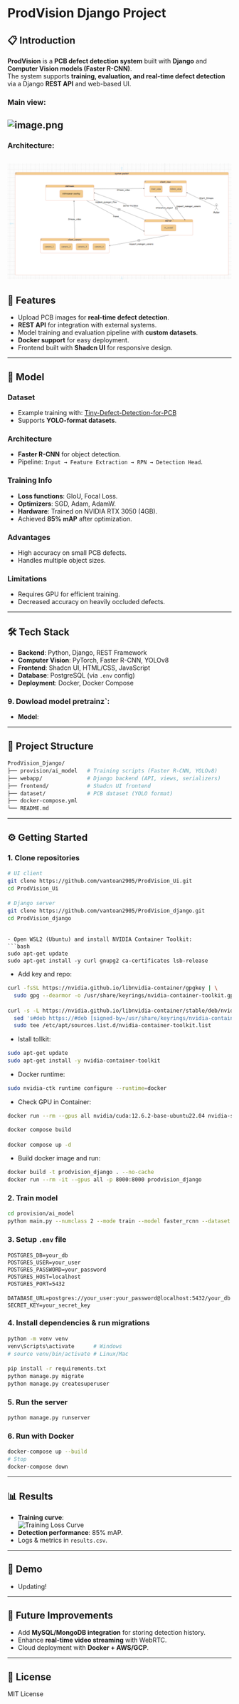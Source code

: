 # ProdVision Django Project  

## 📋 Introduction  
**ProdVision** is a **PCB defect detection system** built with **Django** and **Computer Vision models (Faster R-CNN)**.  
The system supports **training, evaluation, and real-time defect detection** via a Django **REST API** and web-based UI.  


### Main view:


![image.png](/image.png)  
---


### Architecture:



![alt text](architecture.png)
---

## 🚀 Features  
- Upload PCB images for **real-time defect detection**.  
- **REST API** for integration with external systems.  
- Model training and evaluation pipeline with **custom datasets**.  
- **Docker support** for easy deployment.  
- Frontend built with **Shadcn UI** for responsive design.  

---

## 🤖 Model  

### Dataset  
- Example training with: [Tiny-Defect-Detection-for-PCB](https://github.com/Ixiaohuihuihui/Tiny-Defect-Detection-for-PCB)  
- Supports **YOLO-format datasets**.  

### Architecture  
- **Faster R-CNN** for object detection.   
- Pipeline: `Input → Feature Extraction → RPN → Detection Head`.  

### Training Info  
- **Loss functions**: GIoU, Focal Loss.  
- **Optimizers**: SGD, Adam, AdamW.  
- **Hardware**: Trained on NVIDIA RTX 3050 (4GB).  
- Achieved **85% mAP** after optimization.  


### Advantages  
- High accuracy on small PCB defects.  
- Handles multiple object sizes.  

### Limitations  
- Requires GPU for efficient training.  
- Decreased accuracy on heavily occluded defects.  

---

## 🛠 Tech Stack  
- **Backend**: Python, Django, REST Framework  
- **Computer Vision**: PyTorch, Faster R-CNN, YOLOv8  
- **Frontend**: Shadcn UI, HTML/CSS, JavaScript  
- **Database**: PostgreSQL (via `.env` config)  
- **Deployment**: Docker, Docker Compose  

### 9. Dowload model pretrainz`:
- **Model**: 


---

## 📂 Project Structure  
```bash
ProdVision_Django/
├── provision/ai_model   # Training scripts (Faster R-CNN, YOLOv8)
├── webapp/              # Django backend (API, views, serializers)
├── frontend/            # Shadcn UI frontend
├── dataset/             # PCB dataset (YOLO format)
├── docker-compose.yml
└── README.md
```  

---

## ⚙️ Getting Started  


### 1. Clone repositories  
```bash
# UI client
git clone https://github.com/vantoan2905/ProdVision_Ui.git
cd ProdVision_Ui

# Django server
git clone https://github.com/vantoan2905/ProdVision_django.git
cd ProdVision_django
```  
```

- Open WSL2 (Ubuntu) and install NVIDIA Container Toolkit:
```bash
sudo apt-get update
sudo apt-get install -y curl gnupg2 ca-certificates lsb-release

```
- Add  key and repo:
```bash
curl -fsSL https://nvidia.github.io/libnvidia-container/gpgkey | \
  sudo gpg --dearmor -o /usr/share/keyrings/nvidia-container-toolkit.gpg

curl -s -L https://nvidia.github.io/libnvidia-container/stable/deb/nvidia-container-toolkit.list | \
  sed 's#deb https://#deb [signed-by=/usr/share/keyrings/nvidia-container-toolkit.gpg] https://#g' | \
  sudo tee /etc/apt/sources.list.d/nvidia-container-toolkit.list

```
- Istall tollkit:
```bash
sudo apt-get update
sudo apt-get install -y nvidia-container-toolkit
```
- Docker runtime:
```bash
sudo nvidia-ctk runtime configure --runtime=docker
```
- Check GPU in Container:
```bash
docker run --rm --gpus all nvidia/cuda:12.6.2-base-ubuntu22.04 nvidia-smi
```


```bash
docker compose build

docker compose up -d
```


- Build docker image and run:

```bash
docker build -t prodvision_django . --no-cache
docker run --rm -it --gpus all -p 8000:8000 prodvision_django


```







<!-- -  Install NVIDIA Container Toolkit:
```bash
sudo apt-get update
sudo apt-get install -y nvidia-container-toolkit
sudo systemctl restart docker
```
- Check NVIDIA Container Toolkit:
```bash
docker run --rm --gpus all nvidia/cuda:12.4.1-base-ubuntu22.04 nvidia-smi
``` -->





### 2. Train model  
```bash
cd provision/ai_model
python main.py --numclass 2 --mode train --model faster_rcnn --dataset coco --device cuda
```  

### 3. Setup `.env` file  
```env
POSTGRES_DB=your_db
POSTGRES_USER=your_user
POSTGRES_PASSWORD=your_password
POSTGRES_HOST=localhost
POSTGRES_PORT=5432

DATABASE_URL=postgres://your_user:your_password@localhost:5432/your_db
SECRET_KEY=your_secret_key
```  

### 4. Install dependencies & run migrations  
```bash
python -m venv venv
venv\Scripts\activate      # Windows
# source venv/bin/activate # Linux/Mac

pip install -r requirements.txt
python manage.py migrate
python manage.py createsuperuser
```  

### 5. Run the server  
```bash
python manage.py runserver
```

### 6. Run with Docker  
```bash
docker-compose up --build
# Stop
docker-compose down
```  

---

## 📊 Results  
- **Training curve**:  
  ![Training Loss Curve](content/run/run1/loss_curve.png)  
- **Detection performance**: 85% mAP.  
- Logs & metrics in `results.csv`.  

---

## 📸 Demo  
- Updating!  

---

## 📌 Future Improvements  
- Add **MySQL/MongoDB integration** for storing detection history.  
- Enhance **real-time video streaming** with WebRTC.  
- Cloud deployment with **Docker + AWS/GCP**.  

---

## 📄 License  
MIT License  
